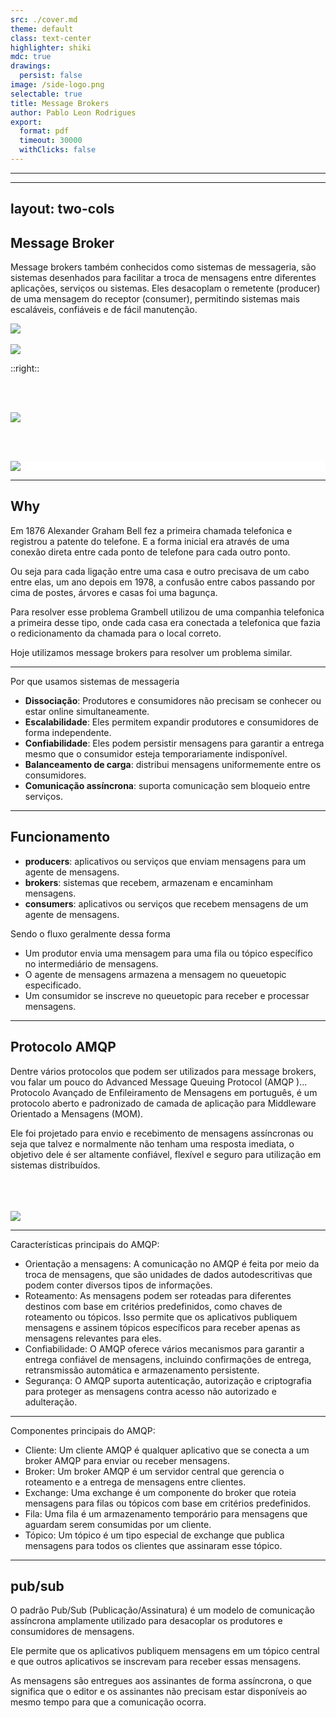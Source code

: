 ```yaml
---
src: ./cover.md
theme: default
class: text-center
highlighter: shiki
mdc: true
drawings:
  persist: false
image: /side-logo.png
selectable: true
title: Message Brokers
author: Pablo Leon Rodrigues
export:
  format: pdf
  timeout: 30000
  withClicks: false
---
```


---

<Toc columns="1" maxDepth="3"></Toc>

---
layout: two-cols
---

## Message Broker

Message brokers também conhecidos como sistemas de messageria, são sistemas desenhados para facilitar a troca de
mensagens entre diferentes aplicações, serviços ou 
sistemas. Eles desacoplam o remetente (producer) de uma mensagem do receptor (consumer), permitindo sistemas mais 
escaláveis, confiáveis e de fácil manutenção.

[![](/Kafka.png)](https://kafka.apache.org/)
<br><br>
[![](/rabbitmq-logo-with-name.svg)](https://www.rabbitmq.com/)

::right::

<br>
<br>

[![](/amazonsqs.png)](https://aws.amazon.com/pt/sqs/)

<br><br>
<div style="background-color: white">
    <a href="https://activemq.apache.org/" target="_blank"><img src="/activemq.svg"/></a>
</div>


<!--
The main difference between them is that Kafka is a distributed event streaming platform designed to ingest and process
massive amounts of data, while ActiveMQ is a traditional message broker that supports multiple protocols and flexible
messaging patterns.
-->

---

## Why

Em 1876 Alexander Graham Bell fez a primeira chamada telefonica e registrou a patente do telefone. E a forma inicial
era através de uma conexão direta entre cada ponto de telefone para cada outro ponto.

Ou seja para cada ligação entre uma casa e outro precisava de um cabo entre elas, um ano depois em 1978, a confusão 
entre cabos passando por cima de postes, árvores e casas foi uma bagunça.

Para resolver esse problema Grambell utilizou de uma companhia telefonica a primeira desse tipo, onde cada casa era 
conectada a telefonica que fazia o redicionamento da chamada para o local correto.

Hoje utilizamos message brokers para resolver um problema similar.

---

Por que usamos sistemas de messageria

- **Dissociação**: Produtores e consumidores não precisam se conhecer ou estar online simultaneamente.
- **Escalabilidade**: Eles permitem expandir produtores e consumidores de forma independente. 
- **Confiabilidade**: Eles podem persistir mensagens para garantir a entrega mesmo que o consumidor esteja temporariamente indisponível. 
- **Balanceamento de carga**: distribui mensagens uniformemente entre os consumidores. 
- **Comunicação assíncrona**: suporta comunicação sem bloqueio entre serviços.

---

## Funcionamento

- **producers**: aplicativos ou serviços que enviam mensagens para um agente de mensagens.
- **brokers**: sistemas que recebem, armazenam e encaminham mensagens. 
- **consumers**: aplicativos ou serviços que recebem mensagens de um agente de mensagens.

Sendo o fluxo geralmente dessa forma

* Um produtor envia uma mensagem para uma fila ou tópico específico no intermediário de mensagens. 
* O agente de mensagens armazena a mensagem no queuetopic especificado. 
* Um consumidor se inscreve no queuetopic para receber e processar mensagens.

---

## Protocolo AMQP

Dentre vários protocolos que podem ser utilizados para message brokers, vou falar um pouco do
Advanced Message Queuing Protocol (AMQP )... Protocolo Avançado de Enfileiramento de Mensagens em português, 
é um protocolo aberto e padronizado de camada de aplicação para Middleware Orientado a Mensagens (MOM).

Ele foi projetado para envio e recebimento de mensagens assíncronas ou seja que talvez e normalmente não tenham uma 
resposta imediata, o objetivo dele é ser altamente confiável, flexível e seguro para utilização em sistemas distribuídos.

<br> <br> <br>
<a href="https://www.amqp.org/" target="_blank">
    <img class="m-auto" src="/amqp-logo.png"/>
</a>

---

Características principais do AMQP:

- Orientação a mensagens: A comunicação no AMQP é feita por meio da troca de mensagens, que são unidades de dados autodescritivas que podem conter diversos tipos de informações.
- Roteamento: As mensagens podem ser roteadas para diferentes destinos com base em critérios predefinidos, como chaves de roteamento ou tópicos. Isso permite que os aplicativos publiquem mensagens e assinem tópicos específicos para receber apenas as mensagens relevantes para eles.
- Confiabilidade: O AMQP oferece vários mecanismos para garantir a entrega confiável de mensagens, incluindo confirmações de entrega, retransmissão automática e armazenamento persistente.
- Segurança: O AMQP suporta autenticação, autorização e criptografia para proteger as mensagens contra acesso não autorizado e adulteração.

---

Componentes principais do AMQP:

- Cliente: Um cliente AMQP é qualquer aplicativo que se conecta a um broker AMQP para enviar ou receber mensagens.
- Broker: Um broker AMQP é um servidor central que gerencia o roteamento e a entrega de mensagens entre clientes.
- Exchange: Uma exchange é um componente do broker que roteia mensagens para filas ou tópicos com base em critérios predefinidos.
- Fila: Uma fila é um armazenamento temporário para mensagens que aguardam serem consumidas por um cliente.
- Tópico: Um tópico é um tipo especial de exchange que publica mensagens para todos os clientes que assinaram esse tópico.


---

## pub/sub

O padrão Pub/Sub (Publicação/Assinatura) é um modelo de comunicação assíncrona amplamente utilizado para desacoplar
os produtores e consumidores de mensagens.

Ele permite que os aplicativos publiquem mensagens em um tópico central e que outros aplicativos se inscrevam
para receber essas mensagens. 

As mensagens são entregues aos assinantes de forma assíncrona, o que significa que o editor e os assinantes não
precisam estar disponíveis ao mesmo tempo para que a comunicação ocorra.

